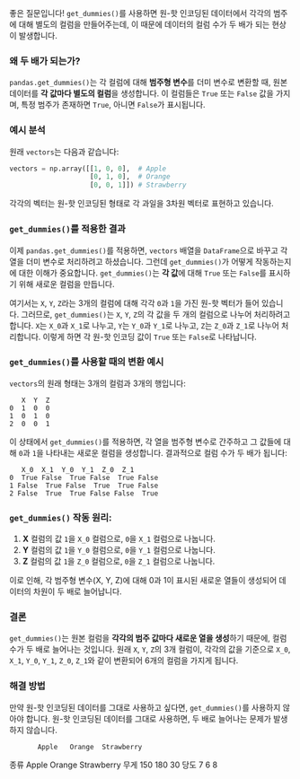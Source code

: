 좋은 질문입니다! `get_dummies()`를 사용하면 원-핫 인코딩된 데이터에서 각각의 범주에 대해 별도의 컬럼을 만들어주는데, 이 때문에 데이터의 컬럼 수가 두 배가 되는 현상이 발생합니다.

### 왜 두 배가 되는가?

`pandas.get_dummies()`는 각 컬럼에 대해 **범주형 변수**를 더미 변수로 변환할 때, 원본 데이터를 **각 값마다 별도의 컬럼**을 생성합니다. 이 컬럼들은 `True` 또는 `False` 값을 가지며, 특정 범주가 존재하면 `True`, 아니면 `False`가 표시됩니다.

### 예시 분석

원래 `vectors`는 다음과 같습니다:

```python
vectors = np.array([[1, 0, 0],  # Apple
                    [0, 1, 0],  # Orange
                    [0, 0, 1]]) # Strawberry
```

각각의 벡터는 원-핫 인코딩된 형태로 각 과일을 3차원 벡터로 표현하고 있습니다.

### `get_dummies()`를 적용한 결과

이제 `pandas.get_dummies()`를 적용하면, `vectors` 배열을 `DataFrame`으로 바꾸고 각 열을 더미 변수로 처리하려고 하셨습니다. 그런데 `get_dummies()`가 어떻게 작동하는지에 대한 이해가 중요합니다. `get_dummies()`는 **각 값**에 대해 `True` 또는 `False`를 표시하기 위해 새로운 컬럼을 만듭니다.

여기서는 `X`, `Y`, `Z`라는 3개의 컬럼에 대해 각각 `0`과 `1`을 가진 원-핫 벡터가 들어 있습니다. 그러므로, `get_dummies()`는 `X`, `Y`, `Z`의 각 값을 두 개의 컬럼으로 나누어 처리하려고 합니다. `X`는 `X_0`과 `X_1`로 나누고, `Y`는 `Y_0`과 `Y_1`로 나누고, `Z`는 `Z_0`과 `Z_1`로 나누어 처리합니다. 이렇게 하면 각 원-핫 인코딩 값이 `True` 또는 `False`로 나타납니다.

### `get_dummies()`를 사용할 때의 변환 예시

`vectors`의 원래 형태는 3개의 컬럼과 3개의 행입니다:

```plaintext
   X  Y  Z
0  1  0  0
1  0  1  0
2  0  0  1
```

이 상태에서 `get_dummies()`를 적용하면, 각 열을 범주형 변수로 간주하고 그 값들에 대해 `0`과 `1`을 나타내는 새로운 컬럼을 생성합니다. 결과적으로 컬럼 수가 두 배가 됩니다:

```plaintext
   X_0  X_1  Y_0  Y_1  Z_0  Z_1
0  True False  True False  True False
1 False  True False  True  True False
2 False  True  True False False  True
```

### `get_dummies()` 작동 원리:
1. **X** 컬럼의 값 `1`을 `X_0` 컬럼으로, `0`을 `X_1` 컬럼으로 나눕니다.
2. **Y** 컬럼의 값 `1`을 `Y_0` 컬럼으로, `0`을 `Y_1` 컬럼으로 나눕니다.
3. **Z** 컬럼의 값 `1`을 `Z_0` 컬럼으로, `0`을 `Z_1` 컬럼으로 나눕니다.

이로 인해, 각 범주형 변수(X, Y, Z)에 대해 0과 1이 표시된 새로운 열들이 생성되어 데이터의 차원이 두 배로 늘어납니다.

### 결론

`get_dummies()`는 원본 컬럼을 **각각의 범주 값마다 새로운 열을 생성**하기 때문에, 컬럼 수가 두 배로 늘어나는 것입니다. 원래 `X`, `Y`, `Z`의 3개 컬럼이, 각각의 값을 기준으로 `X_0`, `X_1`, `Y_0`, `Y_1`, `Z_0`, `Z_1`와 같이 변환되어 6개의 컬럼을 가지게 됩니다.

### 해결 방법

만약 원-핫 인코딩된 데이터를 그대로 사용하고 싶다면, `get_dummies()`를 사용하지 않아야 합니다. 원-핫 인코딩된 데이터를 그대로 사용하면, 두 배로 늘어나는 문제가 발생하지 않습니다.









           Apple   Orange  Strawberry
종류         Apple    Orange   Strawberry
무게         150      180        30
당도         7        6          8



